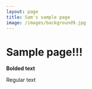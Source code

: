 ```yaml
---
layout: page
title: Sam's sample page
image: /images/background9.jpg
---
```

# Sample page!!!

**Bolded text**

Regular text
